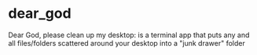 # dear_god
Dear God, please clean up my desktop: is a terminal app that puts any and all files/folders scattered around your desktop into a "junk drawer" folder
